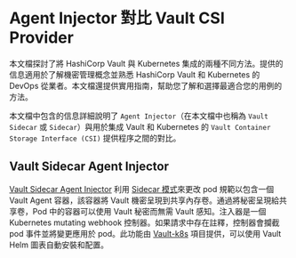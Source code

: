 # Agent Injector 對比 Vault CSI Provider

本文檔探討了將 HashiCorp Vault 與 Kubernetes 集成的兩種不同方法。提供的信息適用於了解機密管理概念並熟悉 HashiCorp Vault 和 Kubernetes 的 DevOps 從業者。本文檔還提供實用指南，幫助您了解和選擇最適合您的用例的方法。

本文檔中包含的信息詳細說明了 `Agent Injector`（在本文檔中也稱為 `Vault Sidecar` 或 `Sidecar`）與用於集成 Vault 和 Kubernetes 的 `Vault Container Storage Interface (CSI)` 提供程序之間的對比。

## Vault Sidecar Agent Injector

[Vault Sidecar Agent Injector](https://www.vaultproject.io/docs/platform/k8s/injector) 利用 [Sidecar 模式](https://docs.microsoft.com/en-us/azure/architecture/patterns/sidecar)來更改 pod 規範以包含一個 Vault Agent 容器，該容器將 Vault 機密呈現到共享內存卷。通過將秘密呈現給共享卷，Pod 中的容器可以使用 Vault 秘密而無需 Vault 感知。注入器是一個 Kubernetes mutating webhook 控制器。如果請求中存在註釋，控制器會攔截 pod 事件並將變更應用於 pod。此功能由 [Vault-k8s](https://github.com/hashicorp/vault-k8s) 項目提供，可以使用 Vault Helm 圖表自動安裝和配置。

